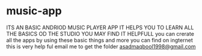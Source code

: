# music-app
ITS AN BASIC ANDRIOD MUSIC PLAYER APP  IT HELPS YOU TO LEARN ALL THE BASICS OD THE STUDIO  YOU MAY FIND IT HELPFULL
you can crerate all the apps by using these basic things and more you can find on ingternet this is very help ful 
email me to get the folder 
asadmaqbool1998@gmail.com
